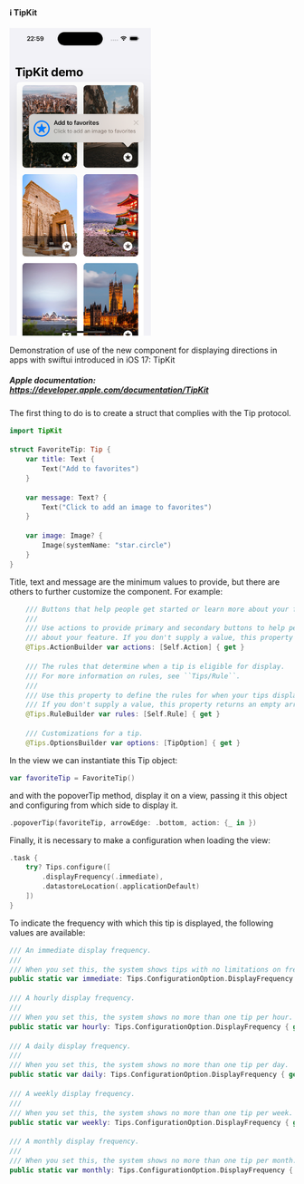 #### ℹ️ TipKit
<img width=250 src="Assets/example.png">
<br>

Demonstration of use of the new component for displaying directions in apps with swiftui introduced in iOS 17: TipKit

##### Apple documentation: <a>https://developer.apple.com/documentation/TipKit</a>


The first thing to do is to create a struct that complies with the Tip protocol.

```Swift
import TipKit

struct FavoriteTip: Tip {
    var title: Text {
        Text("Add to favorites")
    }

    var message: Text? {
        Text("Click to add an image to favorites")
    }

    var image: Image? {
        Image(systemName: "star.circle")
    }
}
``````

Title, text and message are the minimum values to provide, but there are others to further customize the component. For example:

```Swift
    /// Buttons that help people get started or learn more about your feature.
    ///
    /// Use actions to provide primary and secondary buttons to help people get started or learn more
    /// about your feature. If you don't supply a value, this property returns an empty array of type `Action`.
    @Tips.ActionBuilder var actions: [Self.Action] { get }

    /// The rules that determine when a tip is eligible for display.
    /// For more information on rules, see ``Tips/Rule``.
    ///
    /// Use this property to define the rules for when your tips display.
    /// If you don't supply a value, this property returns an empty array of type `Rule`.
    @Tips.RuleBuilder var rules: [Self.Rule] { get }

    /// Customizations for a tip.
    @Tips.OptionsBuilder var options: [TipOption] { get }
```

In the view we can instantiate this Tip object:

```Swift
var favoriteTip = FavoriteTip()
``````

and with the popoverTip method, display it on a view, passing it this object and configuring from which side to display it.

```Swift
.popoverTip(favoriteTip, arrowEdge: .bottom, action: {_ in })
```

Finally, it is necessary to make a configuration when loading the view:

```Swift
.task {
    try? Tips.configure([
        .displayFrequency(.immediate),
        .datastoreLocation(.applicationDefault)
    ])
}
``````

To indicate the frequency with which this tip is displayed, the following values are available:

```Swift
/// An immediate display frequency.
///
/// When you set this, the system shows tips with no limitations on frequency.
public static var immediate: Tips.ConfigurationOption.DisplayFrequency { get }

/// A hourly display frequency.
///
/// When you set this, the system shows no more than one tip per hour.
public static var hourly: Tips.ConfigurationOption.DisplayFrequency { get }

/// A daily display frequency.
///
/// When you set this, the system shows no more than one tip per day.
public static var daily: Tips.ConfigurationOption.DisplayFrequency { get }

/// A weekly display frequency.
///
/// When you set this, the system shows no more than one tip per week.
public static var weekly: Tips.ConfigurationOption.DisplayFrequency { get }

/// A monthly display frequency.
///
/// When you set this, the system shows no more than one tip per month.
public static var monthly: Tips.ConfigurationOption.DisplayFrequency { get }
``````